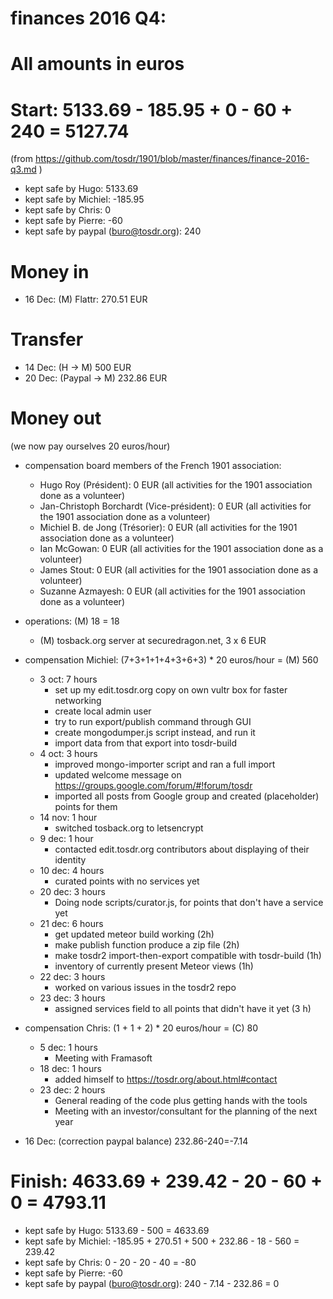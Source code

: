 # finances 2016 Q4:

# All amounts in euros

# Start: 5133.69 - 185.95 + 0 - 60 + 240 = 5127.74
(from https://github.com/tosdr/1901/blob/master/finances/finance-2016-q3.md )

* kept safe by Hugo: 5133.69
* kept safe by Michiel: -185.95
* kept safe by Chris: 0
* kept safe by Pierre: -60
* kept safe by paypal (buro@tosdr.org): 240

# Money in
* 16 Dec: (M) Flattr: 270.51 EUR

# Transfer

* 14 Dec: (H -> M) 500 EUR
* 20 Dec: (Paypal -> M) 232.86 EUR

# Money out

(we now pay ourselves 20 euros/hour)

* compensation board members of the French 1901 association:
   * Hugo Roy (Président):			0 EUR (all activities for the 1901 association done as a volunteer)
   * Jan-Christoph Borchardt (Vice-président):	0 EUR (all activities for the 1901 association done as a volunteer)
   * Michiel B. de Jong (Trésorier):		0 EUR (all activities for the 1901 association done as a volunteer)
   * Ian McGowan:				0 EUR (all activities for the 1901 association done as a volunteer)
   * James Stout:				0 EUR (all activities for the 1901 association done as a volunteer)
   * Suzanne Azmayesh:				0 EUR (all activities for the 1901 association done as a volunteer)

* operations: (M) 18 = 18
    * (M) tosback.org server at securedragon.net, 3 x 6 EUR

* compensation Michiel: (7+3+1+1+4+3+6+3) * 20 euros/hour = (M) 560
  * 3 oct: 7 hours
    * set up my edit.tosdr.org copy on own vultr box for faster networking
    * create local admin user
    * try to run export/publish command through GUI
    * create mongodumper.js script instead, and run it
    * import data from that export into tosdr-build
  * 4 oct: 3 hours
    * improved mongo-importer script and ran a full import
    * updated welcome message on https://groups.google.com/forum/#!forum/tosdr
    * imported all posts from Google group and created (placeholder) points for them
  * 14 nov: 1 hour
    * switched tosback.org to letsencrypt
  * 9 dec: 1 hour
    * contacted edit.tosdr.org contributors about displaying of their identity
  * 10 dec: 4 hours
    * curated points with no services yet
  * 20 dec: 3 hours
    * Doing node scripts/curator.js, for points that don't have a service yet
  * 21 dec: 6 hours
    * get updated meteor build working (2h)
    * make publish function produce a zip file (2h)
    * make tosdr2 import-then-export compatible with tosdr-build (1h)
    * inventory of currently present Meteor views (1h)
  * 22 dec: 3 hours
    * worked on various issues in the tosdr2 repo
  * 23 dec: 3 hours
    * assigned services field to all points that didn't have it yet (3 h)

* compensation Chris: (1 + 1 + 2) * 20 euros/hour = (C) 80
  * 5 dec: 1 hours
    * Meeting with Framasoft
  * 18 dec: 1 hours
    * added himself to https://tosdr.org/about.html#contact
  * 23 dec: 2 hours
    * General reading of the code plus getting hands with the tools
    * Meeting with an investor/consultant for the planning of the next year

* 16 Dec: (correction paypal balance) 232.86-240=-7.14

# Finish: 4633.69 + 239.42 - 20 - 60 + 0 = 4793.11

* kept safe by Hugo: 5133.69 - 500 = 4633.69
* kept safe by Michiel: -185.95 + 270.51 + 500 + 232.86 - 18 - 560 = 239.42
* kept safe by Chris: 0 - 20 - 20 - 40 = -80
* kept safe by Pierre: -60
* kept safe by paypal (buro@tosdr.org): 240 - 7.14 - 232.86 = 0
